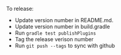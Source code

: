To release:

* Update version number in README.md.
* Update version number in build.gradle
* Run `gradle test publishPlugins`
* Tag the release verison number
* Run `git push --tags` to sync with github
